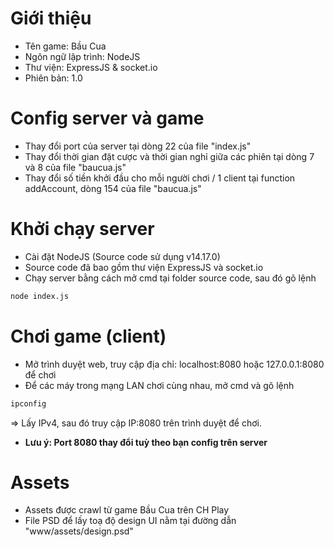 # Giới thiệu
- Tên game: Bầu Cua
- Ngôn ngữ lập trình: NodeJS
- Thư viện: ExpressJS & socket.io
- Phiên bản: 1.0

# Config server và game
- Thay đổi port của server tại dòng 22 của file "index.js"
- Thay đổi thời gian đặt cược và thời gian nghỉ giữa các phiên tại dòng 7 và 8 của file "baucua.js"
- Thay đổi số tiền khởi đầu cho mỗi người chơi / 1 client tại function addAccount, dòng 154 của file "baucua.js"

# Khởi chạy server
- Cài đặt NodeJS (Source code sử dụng v14.17.0)
- Source code đã bao gồm thư viện ExpressJS và socket.io
- Chạy server bằng cách mở cmd tại folder source code, sau đó gõ lệnh
```bash
node index.js
```

# Chơi game (client)
- Mở trình duyệt web, truy cập địa chỉ: localhost:8080 hoặc 127.0.0.1:8080 để chơi
- Để các máy trong mạng LAN chơi cùng nhau, mở cmd và gõ lệnh
```bash
ipconfig
```
=> Lấy IPv4, sau đó truy cập IP:8080 trên trình duyệt để chơi.
- **Lưu ý: Port 8080 thay đổi tuỳ theo bạn config trên server**

# Assets
- Assets được crawl từ game Bầu Cua trên CH Play
- File PSD để lấy toạ độ design UI nằm tại đường dẫn "www/assets/design.psd"
